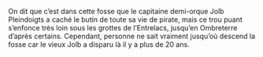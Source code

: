 On dit que c’est dans cette fosse que le capitaine demi-orque Jolb Pleindoigts a caché le butin de toute sa vie de pirate, mais ce trou puant s’enfonce très loin sous les grottes de l’Entrelacs, jusqu’en Ombreterre d’après certains. Cependant, personne ne sait vraiment jusqu’où descend la fosse car le vieux Jolb a disparu là il y a plus de 20 ans.